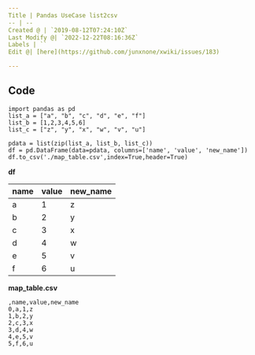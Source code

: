 ```yaml
---
Title | Pandas UseCase list2csv
-- | --
Created @ | `2019-08-12T07:24:10Z`
Last Modify @| `2022-12-22T08:16:36Z`
Labels | ``
Edit @| [here](https://github.com/junxnone/xwiki/issues/183)

---
```

## Code

```
import pandas as pd
list_a = ["a", "b", "c", "d", "e", "f"]
list_b = [1,2,3,4,5,6]
list_c = ["z", "y", "x", "w", "v", "u"]

pdata = list(zip(list_a, list_b, list_c))
df = pd.DataFrame(data=pdata, columns=['name', 'value', 'new_name'])
df.to_csv('./map_table.csv',index=True,header=True)
```

**df**

name | value | new_name
-- | -- | --
a | 1 | z
b | 2 | y
c | 3 | x
d | 4 | w
e | 5 | v
f | 6 | u

**map_table.csv**
```
,name,value,new_name
0,a,1,z
1,b,2,y
2,c,3,x
3,d,4,w
4,e,5,v
5,f,6,u
```
